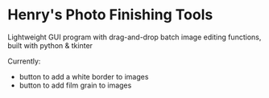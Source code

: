 # Henry's Photo Finishing Tools

Lightweight GUI program with drag-and-drop batch image editing functions, built with python & tkinter

Currently: 
- button to add a white border to images
- button to add film grain to images